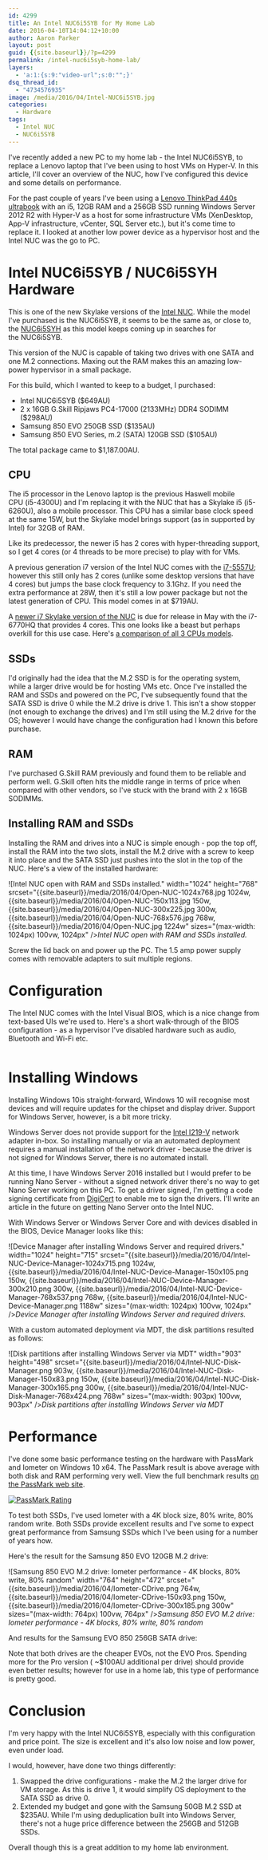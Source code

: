 ```yaml
---
id: 4299
title: An Intel NUC6i5SYB for My Home Lab
date: 2016-04-10T14:04:12+10:00
author: Aaron Parker
layout: post
guid: {{site.baseurl}}/?p=4299
permalink: /intel-nuc6i5syb-home-lab/
layers:
  - 'a:1:{s:9:"video-url";s:0:"";}'
dsq_thread_id:
  - "4734576935"
image: /media/2016/04/Intel-NUC6i5SYB.jpg
categories:
  - Hardware
tags:
  - Intel NUC
  - NUC6i5SYB
---
```

I've recently added a new PC to my home lab - the Intel NUC6i5SYB, to replace a Lenovo laptop that I've been using to host VMs on Hyper-V. In this article, I'll cover an overview of the NUC, how I've configured this device and some details on performance.

For the past couple of years I've been using a [Lenovo ThinkPad 440s ultrabook](http://shop.lenovo.com/us/en/laptops/thinkpad/t-series/t440s/) with an i5, 12GB RAM and a 256GB SSD running Windows Server 2012 R2 with Hyper-V as a host for some infrastructure VMs (XenDesktop, App-V infrastructure, vCenter, SQL Server etc.), but it's come time to replace it. I looked at another low power device as a hypervisor host and the Intel NUC was the go to PC.

# Intel NUC6i5SYB / NUC6i5SYH Hardware

This is one of the new Skylake versions of the [Intel NUC](http://www.intel.com.au/content/www/au/en/nuc/overview.html). While the model I've purchased is the NUC6i5SYB, it seems to be the same as, or close to, the [NUC6i5SYH](http://www.intel.com/content/www/us/en/nuc/nuc-kit-nuc6i5syh.html) as this model keeps coming up in searches for the NUC6i5SYB.

This version of the NUC is capable of taking two drives with one SATA and one M.2 connections. Maxing out the RAM makes this an amazing low-power hypervisor in a small package.

For this build, which I wanted to keep to a budget, I purchased:

  * Intel NUC6i5SYB ($649AU)
  * 2 x 16GB G.Skill Ripjaws PC4-17000 (2133MHz) DDR4 SODIMM ($298AU)
  * Samsung 850 EVO 250GB SSD ($135AU)
  * Samsung 850 EVO Series, m.2 (SATA) 120GB SSD ($105AU)

The total package came to $1,187.00AU.

## CPU

The i5 processor in the Lenovo laptop is the previous Haswell mobile CPU (i5-4300U) and I'm replacing it with the NUC that has a Skylake i5 (i5-6260U), also a mobile processor. This CPU has a similar base clock speed at the same 15W, but the Skylake model brings support (as in supported by Intel) for 32GB of RAM.

Like its predecessor, the newer i5 has 2 cores with hyper-threading support, so I get 4 cores (or 4 threads to be more precise) to play with for VMs.

A previous generation i7 version of the Intel NUC comes with the [i7-5557U](http://ark.intel.com/products/84993/Intel-Core-i7-5557U-Processor-4M-Cache-up-to-3_40-GHz); however this still only has 2 cores (unlike some desktop versions that have 4 cores) but jumps the base clock frequency to 3.1Ghz. If you need the extra performance at 28W, then it's still a low power package but not the latest generation of CPU. This model comes in at $719AU.

A [newer i7 Skylake version of the NUC](http://www.intel.com/content/www/us/en/nuc/nuc-kit-nuc6i7kyk-features-configurations.html) is due for release in May with the i7-6770HQ that provides 4 cores. This one looks like a beast but perhaps overkill for this use case. Here's [a comparison of all 3 CPUs models](http://ark.intel.com/compare/84993,91160,93341).

## SSDs

I'd originally had the idea that the M.2 SSD is for the operating system, while a larger drive would be for hosting VMs etc. Once I've installed the RAM and SSDs and powered on the PC, I've subsequently found that the SATA SSD is drive 0 while the M.2 drive is drive 1. This isn't a show stopper (not enough to exchange the drives) and I'm still using the M.2 drive for the OS; however I would have change the configuration had I known this before purchase.

## RAM

I've purchased G.Skill RAM previously and found them to be reliable and perform well. G.Skill often hits the middle range in terms of price when compared with other vendors, so I've stuck with the brand with 2 x 16GB SODIMMs.

## Installing RAM and SSDs

Installing the RAM and drives into a NUC is simple enough - pop the top off, install the RAM into the two slots, install the M.2 drive with a screw to keep it into place and the SATA SSD just pushes into the slot in the top of the NUC. Here's a view of the installed hardware:

![Intel NUC open with RAM and SSDs installed." width="1024" height="768" srcset="{{site.baseurl}}/media/2016/04/Open-NUC-1024x768.jpg 1024w, {{site.baseurl}}/media/2016/04/Open-NUC-150x113.jpg 150w, {{site.baseurl}}/media/2016/04/Open-NUC-300x225.jpg 300w, {{site.baseurl}}/media/2016/04/Open-NUC-768x576.jpg 768w, {{site.baseurl}}/media/2016/04/Open-NUC.jpg 1224w" sizes="(max-width: 1024px) 100vw, 1024px" /></a>*Intel NUC open with RAM and SSDs installed.*

Screw the lid back on and power up the PC. The 1.5 amp power supply comes with removable adapters to suit multiple regions.

# Configuration

The Intel NUC comes with the Intel Visual BIOS, which is a nice change from text-based UIs we're used to. Here's a short walk-through of the BIOS configuration - as a hypervisor I've disabled hardware such as audio, Bluetooth and Wi-Fi etc.

<img class="ngg_displayed_gallery mceItem" src="{{site.baseurl}}/nextgen-attach_to_post/preview/id--4351" alt="" data-mce-placeholder="1" /> 

# Installing Windows

Installing Windows 10is straight-forward, Windows 10 will recognise most devices and will require updates for the chipset and display driver. Support for Windows Server, however, is a bit more tricky.

Windows Server does not provide support for the [Intel I219-V](http://ark.intel.com/products/82186/Intel-Ethernet-Connection-I219-V) network adapter in-box. So installing manually or via an automated deployment requires a manual installation of the network driver - because the driver is not signed for Windows Server, there is no automated install.

At this time, I have Windows Server 2016 installed but I would prefer to be running Nano Server - without a signed network driver there's no way to get Nano Server working on this PC. To get a driver signed, I'm getting a code signing certificate from [DigiCert](https://www.digicert.com/) to enable me to sign the drivers. I'll write an article in the future on getting Nano Server onto the Intel NUC.

With Windows Server or Windows Server Core and with devices disabled in the BIOS, Device Manager looks like this:

![Device Manager after installing Windows Server and required drivers." width="1024" height="715" srcset="{{site.baseurl}}/media/2016/04/Intel-NUC-Device-Manager-1024x715.png 1024w, {{site.baseurl}}/media/2016/04/Intel-NUC-Device-Manager-150x105.png 150w, {{site.baseurl}}/media/2016/04/Intel-NUC-Device-Manager-300x210.png 300w, {{site.baseurl}}/media/2016/04/Intel-NUC-Device-Manager-768x537.png 768w, {{site.baseurl}}/media/2016/04/Intel-NUC-Device-Manager.png 1188w" sizes="(max-width: 1024px) 100vw, 1024px" /></a>*Device Manager after installing Windows Server and required drivers.*

With a custom automated deployment via MDT, the disk partitions resulted as follows:

![Disk partitions after installing Windows Server via MDT" width="903" height="498" srcset="{{site.baseurl}}/media/2016/04/Intel-NUC-Disk-Manager.png 903w, {{site.baseurl}}/media/2016/04/Intel-NUC-Disk-Manager-150x83.png 150w, {{site.baseurl}}/media/2016/04/Intel-NUC-Disk-Manager-300x165.png 300w, {{site.baseurl}}/media/2016/04/Intel-NUC-Disk-Manager-768x424.png 768w" sizes="(max-width: 903px) 100vw, 903px" /></a>*Disk partitions after installing Windows Server via MDT*

# Performance

I've done some basic performance testing on the hardware with PassMark and Iometer on Windows 10 x64. The PassMark result is above average with both disk and RAM performing very well. View the full benchmark results [on the PassMark web site](http://www.passmark.com/baselines/V8/display.php?id=58626026814).

[<img src="http://www.passmark.com/baselines/V8/images/58626026814.png" alt="PassMark Rating" border="0" />](http://www.passmark.com/baselines/V8/display.php?id=58626026814)

To test both SSDs, I've used Iometer with a 4K block size, 80% write, 80% random write. Both SSDs provide excellent results and I've some to expect great performance from Samsung SSDs which I've been using for a number of years how.

Here's the result for the Samsung 850 EVO 120GB M.2 drive:

![Samsung 850 EVO M.2 drive: Iometer performance - 4K blocks, 80% write, 80% random" width="764" height="472" srcset="{{site.baseurl}}/media/2016/04/Iometer-CDrive.png 764w, {{site.baseurl}}/media/2016/04/Iometer-CDrive-150x93.png 150w, {{site.baseurl}}/media/2016/04/Iometer-CDrive-300x185.png 300w" sizes="(max-width: 764px) 100vw, 764px" /></a>*Samsung 850 EVO M.2 drive: Iometer performance - 4K blocks, 80% write, 80% random*

And results for the Samsung EVO 850 256GB SATA drive:

Note that both drives are the cheaper EVOs, not the EVO Pros. Spending more for the Pro version ( ~$100AU additional per drive) should provide even better results; however for use in a home lab, this type of performance is pretty good.

# Conclusion

I'm very happy with the Intel NUC6i5SYB, especially with this configuration and price point. The size is excellent and it's also low noise and low power, even under load.

I would, however, have done two things differently:

  1. Swapped the drive configurations - make the M.2 the larger drive for VM storage. As this is drive 1, it would simplify OS deployment to the SATA SSD as drive 0.
  2. Extended my budget and gone with the Samsung 50GB M.2 SSD at $235AU. While I'm using deduplication built into Windows Server, there's not a huge price difference between the 256GB and 512GB SSDs.

Overall though this is a great addition to my home lab environment.